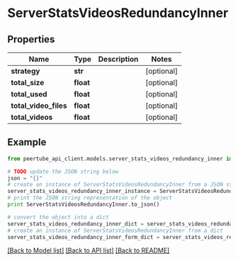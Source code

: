 # ServerStatsVideosRedundancyInner


## Properties
Name | Type | Description | Notes
------------ | ------------- | ------------- | -------------
**strategy** | **str** |  | [optional] 
**total_size** | **float** |  | [optional] 
**total_used** | **float** |  | [optional] 
**total_video_files** | **float** |  | [optional] 
**total_videos** | **float** |  | [optional] 

## Example

```python
from peertube_api_client.models.server_stats_videos_redundancy_inner import ServerStatsVideosRedundancyInner

# TODO update the JSON string below
json = "{}"
# create an instance of ServerStatsVideosRedundancyInner from a JSON string
server_stats_videos_redundancy_inner_instance = ServerStatsVideosRedundancyInner.from_json(json)
# print the JSON string representation of the object
print ServerStatsVideosRedundancyInner.to_json()

# convert the object into a dict
server_stats_videos_redundancy_inner_dict = server_stats_videos_redundancy_inner_instance.to_dict()
# create an instance of ServerStatsVideosRedundancyInner from a dict
server_stats_videos_redundancy_inner_form_dict = server_stats_videos_redundancy_inner.from_dict(server_stats_videos_redundancy_inner_dict)
```
[[Back to Model list]](../README.md#documentation-for-models) [[Back to API list]](../README.md#documentation-for-api-endpoints) [[Back to README]](../README.md)


